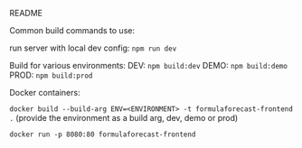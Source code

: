 README

Common build commands to use:

run server with local dev config: `npm run dev`

Build for various environments:
DEV: `npm build:dev`
DEMO: `npm build:demo`
PROD: `npm build:prod`

Docker containers:

`docker build --build-arg ENV=<ENVIRONMENT> -t formulaforecast-frontend .`
(provide the environment as a build arg, dev, demo or prod)

`docker run -p 8080:80 formulaforecast-frontend`
